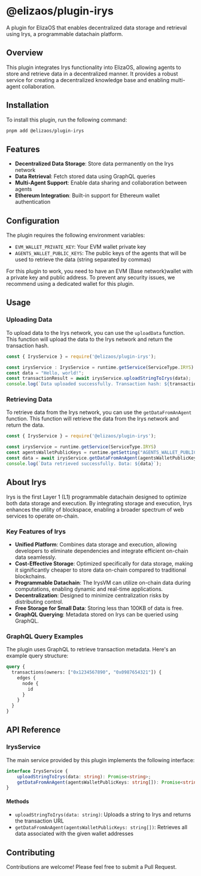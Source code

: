 # @elizaos/plugin-irys

A plugin for ElizaOS that enables decentralized data storage and retrieval using Irys, a programmable datachain platform.

## Overview

This plugin integrates Irys functionality into ElizaOS, allowing agents to store and retrieve data in a decentralized manner. It provides a robust service for creating a decentralized knowledge base and enabling multi-agent collaboration.

## Installation

To install this plugin, run the following command:

```bash
pnpm add @elizaos/plugin-irys
```


## Features

- **Decentralized Data Storage**: Store data permanently on the Irys network
- **Data Retrieval**: Fetch stored data using GraphQL queries
- **Multi-Agent Support**: Enable data sharing and collaboration between agents
- **Ethereum Integration**: Built-in support for Ethereum wallet authentication

## Configuration

The plugin requires the following environment variables:

- `EVM_WALLET_PRIVATE_KEY`: Your EVM wallet private key
- `AGENTS_WALLET_PUBLIC_KEYS`: The public keys of the agents that will be used to retrieve the data (string separated by commas)

For this plugin to work, you need to have an EVM (Base network)wallet with a private key and public address. To prevent any security issues, we recommend using a dedicated wallet for this plugin.

## Usage

### Uploading Data

To upload data to the Irys network, you can use the `uploadData` function. This function will upload the data to the Irys network and return the transaction hash.

```typescript
const { IrysService } = require('@elizaos/plugin-irys');

const irysService : IrysService = runtime.getService(ServiceType.IRYS)
const data = "Hello, world!";
const transactionResult = await irysService.uploadStringToIrys(data);
console.log(`Data uploaded successfully. Transaction hash: ${transactionResult}`);
```

### Retrieving Data

To retrieve data from the Irys network, you can use the `getDataFromAnAgent` function. This function will retrieve the data from the Irys network and return the data.

```typescript
const { IrysService } = require('@elizaos/plugin-irys');

const irysService = runtime.getService(ServiceType.IRYS)
const agentsWalletPublicKeys = runtime.getSetting("AGENTS_WALLET_PUBLIC_KEYS").split(",");
const data = await irysService.getDataFromAnAgent(agentsWalletPublicKeys);
console.log(`Data retrieved successfully. Data: ${data}`);
```

## About Irys

Irys is the first Layer 1 (L1) programmable datachain designed to optimize both data storage and execution. By integrating storage and execution, Irys enhances the utility of blockspace, enabling a broader spectrum of web services to operate on-chain.

### Key Features of Irys

- **Unified Platform**: Combines data storage and execution, allowing developers to eliminate dependencies and integrate efficient on-chain data seamlessly.
- **Cost-Effective Storage**: Optimized specifically for data storage, making it significantly cheaper to store data on-chain compared to traditional blockchains.
- **Programmable Datachain**: The IrysVM can utilize on-chain data during computations, enabling dynamic and real-time applications.
- **Decentralization**: Designed to minimize centralization risks by distributing control.
- **Free Storage for Small Data**: Storing less than 100KB of data is free.
- **GraphQL Querying**: Metadata stored on Irys can be queried using GraphQL.

### GraphQL Query Examples

The plugin uses GraphQL to retrieve transaction metadata. Here's an example query structure:

```graphql
query {
  transactions(owners: ["0x1234567890", "0x0987654321"]) {
    edges {
      node {
        id
      }
    }
  }
}
```


## API Reference

### IrysService

The main service provided by this plugin implements the following interface:

```typescript
interface IrysService {
    uploadStringToIrys(data: string): Promise<string>;
    getDataFromAnAgent(agentsWalletPublicKeys: string[]): Promise<string>;
}
```

#### Methods

- `uploadStringToIrys(data: string)`: Uploads a string to Irys and returns the transaction URL
- `getDataFromAnAgent(agentsWalletPublicKeys: string[])`: Retrieves all data associated with the given wallet addresses

## Contributing

Contributions are welcome! Please feel free to submit a Pull Request.